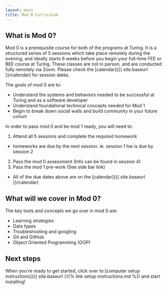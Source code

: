 ```yaml
---
layout: main
title: Mod 0 Curriculum
---
```


## What is Mod 0?

Mod 0 is a prerequisite course for both of the programs at Turing. It is a structured series of 5 sessions which take place remotely during the evening, and ideally starts 6 weeks before you begin your full-time FEE or BEE course at Turing. These classes are not in person, and are conducted fully remotely via Zoom. Please check the [calendar]({{ site.baseurl }}/calendar) for session dates.

The goals of mod 0 are to:
* Understand the systems and behaviors needed to be successful at Turing and as a software developer
* Understand foundational technical concepts needed for Mod 1
* Begin to break down social walls and build community in your future cohort

In order to pass mod 0 and be mod 1 ready, you will need to:
1. Attend all 5 sessions and complete the required homework
  * homeworks are due by the next session. ie. session 1 hw is due by session 2
2. Pass the mod 0 assessment (Info can be found in session 4)
3. Pass the mod 1 pre-work (See side bar link)
  * All of the due dates above are on the [calendar]({{ site.baseurl }}/calendar)

## What will we cover in Mod 0?

The key tools and concepts we go over in mod 0 are:
* Learning strategies
* Data types
* Troubleshooting and googling
* Git and GitHub
* Object Oriented Programming (OOP)

## Next steps

When you're ready to get started, click over to [computer setup instructions]({{ site.baseurl }}{% link setup-instructions.md %}) and start installing!
